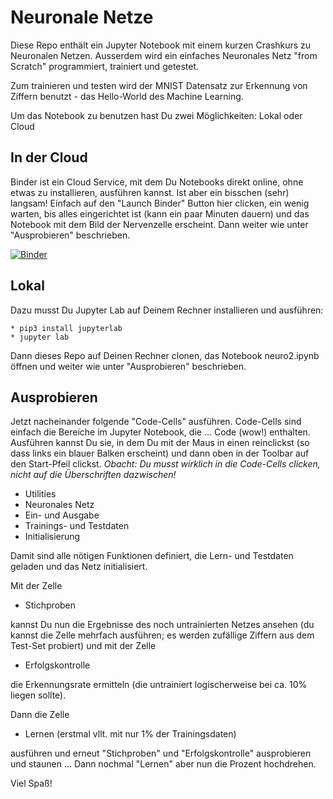 # Neuronale Netze

Diese Repo enthält ein Jupyter Notebook mit einem kurzen Crashkurs zu Neuronalen Netzen.
Ausserdem wird ein einfaches Neuronales Netz "from Scratch" programmiert, trainiert und getestet.

Zum trainieren und testen wird der MNIST Datensatz zur Erkennung von Ziffern benutzt - das Hello-World des Machine Learning.

Um das Notebook zu benutzen hast Du zwei Möglichkeiten: Lokal oder Cloud

## In der Cloud

Binder ist ein Cloud Service, mit dem Du Notebooks direkt online, ohne etwas zu installieren, ausführen kannst. Ist aber ein bisschen (sehr) langsam! Einfach auf den "Launch Binder" Button hier clicken, ein wenig warten, bis alles eingerichtet ist (kann ein paar Minuten dauern) und das Notebook mit dem Bild der Nervenzelle erscheint. Dann weiter wie unter "Ausprobieren" beschrieben.

[![Binder](https://mybinder.org/badge_logo.svg)](https://mybinder.org/v2/gh/guhmuc/NeuronaleNetzeVortrag/HEAD?labpath=neuro2.ipynb)



## Lokal

Dazu musst Du Jupyter Lab auf Deinem Rechner installieren und ausführen:

    * pip3 install jupyterlab
    * jupyter lab

Dann dieses Repo auf Deinen Rechner clonen, das Notebook neuro2.ipynb öffnen und weiter wie unter "Ausprobieren" beschrieben.

## Ausprobieren

Jetzt nacheinander folgende "Code-Cells" ausführen. Code-Cells sind einfach die Bereiche im Jupyter Notebook, die ... Code (wow!) enthalten. Ausführen kannst Du sie, in dem Du mit der Maus in einen reinclickst (so dass links ein blauer Balken erscheint) und dann oben in der Toolbar auf den Start-Pfeil clickst. *Obacht: Du musst wirklich in die Code-Cells clicken, nicht auf die Überschriften dazwischen!*

- Utilities
- Neuronales Netz
- Ein- und Ausgabe
- Trainings- und Testdaten
- Initialisierung

Damit sind alle nötigen Funktionen definiert, die Lern- und Testdaten geladen und das Netz initialisiert. 

Mit der Zelle 
- Stichproben

kannst Du nun die Ergebnisse des noch untrainierten Netzes ansehen (du kannst die Zelle mehrfach ausführen; es werden zufällige Ziffern aus dem Test-Set probiert) und mit der Zelle

- Erfolgskontrolle

die Erkennungsrate ermitteln (die untrainiert logischerweise bei ca. 10% liegen sollte).

Dann die Zelle 

- Lernen  (erstmal vllt. mit nur 1% der Trainingsdaten)

ausführen und erneut "Stichproben" und "Erfolgskontrolle" ausprobieren und staunen ... 
Dann nochmal "Lernen" aber nun die Prozent hochdrehen.  

Viel Spaß!